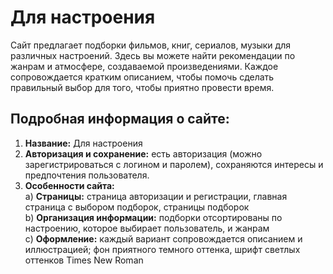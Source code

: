 # Для настроения
Сайт предлагает подборки фильмов, книг, сериалов, музыки для различных настроений. Здесь вы можете найти рекомендации по жанрам и атмосфере, создаваемой произведениями. Каждое сопровождается кратким описанием, чтобы помочь сделать правильный выбор для того, чтобы приятно провести время.

## Подробная информация о сайте:
1. **Название:** Для настроения
2. **Авторизация и сохранение:** есть авторизация (можно зарегистрироваться с логином и паролем), сохраняются интересы и предпочтения пользователя.
3. **Особенности сайта:**<br>
a) **Страницы:** страница авторизации и регистрации, главная страница с выбором подборок, страницы подборок<br>
b) **Организация информации:** подборки отсортированы по настроению, которое выбирает пользователь, и жанрам<br>
c) **Оформление:** каждый вариант сопровождается описанием и иллюстрацией; фон приятного темного оттенка, шрифт светлых оттенков Times New Roman<br>
